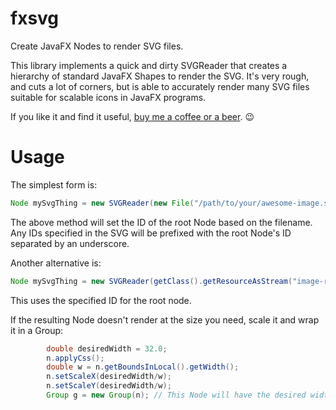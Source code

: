 # fxsvg
Create JavaFX Nodes to render SVG files.


This library implements a quick and dirty SVGReader that creates a hierarchy of standard JavaFX Shapes to render the SVG.
It's very rough, and cuts a lot of corners, but is able to accurately render many SVG files suitable for scalable icons in JavaFX programs.

If you like it and find it useful, [buy me a coffee or a beer](https://paypal.me/swpalmer?country.x=CA&locale.x=en_US). :wink: 

# Usage

The simplest form is:

```java
Node mySvgThing = new SVGReader(new File("/path/to/your/awesome-image.svg")).buildNode();
```

The above method will set the ID of the root Node based on the filename.  Any IDs specified in the SVG will be prefixed with the root Node's ID separated by an underscore.

Another alternative is: 

```java
Node mySvgThing = new SVGReader(getClass().getResourceAsStream("image-resource.svg", "id-for-root-node")).buildNode();
```

This uses the specified ID for the root node.

If the resulting Node doesn't render at the size you need, scale it and wrap it in a Group:

```java
        double desiredWidth = 32.0;
        n.applyCss();
        double w = n.getBoundsInLocal().getWidth();
        n.setScaleX(desiredWidth/w);
        n.setScaleY(desiredWidth/w);
        Group g = new Group(n); // This Node will have the desired width
```
